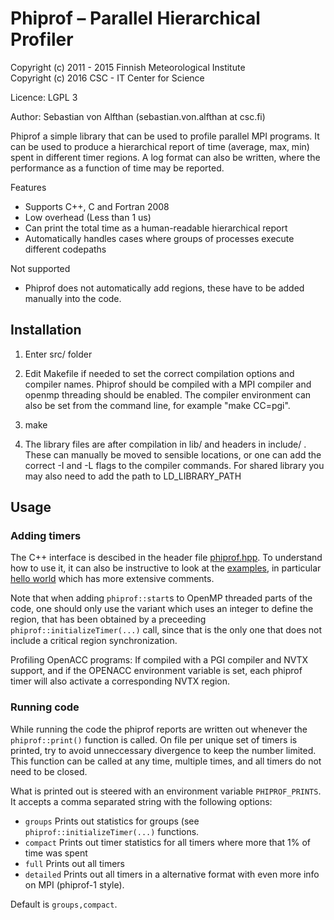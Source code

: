Phiprof – Parallel Hierarchical Profiler
====

Copyright (c) 2011 - 2015 Finnish Meteorological Institute  
Copyright (c) 2016   CSC - IT Center for Science

Licence: LGPL 3

Author: Sebastian von Alfthan (sebastian.von.alfthan at csc.fi)


Phiprof a simple library that can be used to profile parallel MPI
programs. It can be used to produce a hierarchical report of time
(average, max, min) spent in different timer regions. A log format can
also be written, where the performance as a function of time may be
reported.

Features
  * Supports C++, C and Fortran 2008 
  * Low overhead (Less than 1 us)
  * Can print the total time as a human-readable hierarchical report
  * Automatically handles cases where groups of processes execute different codepaths

Not supported
  * Phiprof does not automatically add regions, these have to be added manually into the code.


## Installation

1) Enter src/ folder

2) Edit Makefile if needed to set the correct compilation options and
compiler names. Phiprof should be compiled with a MPI compiler and
openmp threading should be enabled. The compiler environment can also be
set from the command line, for example "make CC=pgi".

3) make 

4) The library files are after compilation in lib/ and headers in
include/ . These can manually be moved to sensible locations, or one
can add the correct -I and -L flags to the compiler commands. For
shared library you may also need to add the path to LD_LIBRARY_PATH



## Usage

### Adding timers 

The C++ interface is descibed in the header file
[phiprof.hpp](include/phiprof.hpp). To understand how to use it, it
can also be instructive to look at the [examples](example/), in
particular [hello world](example/hello_world/hello_world.cpp) which
has more extensive comments.

Note that when adding `phiprof::start`s to OpenMP threaded parts of
the code, one should only use the variant which uses an integer to
define the region, that has been obtained by a preceeding
`phiprof::initializeTimer(...)` call, since that is the only one that
does not include a critical region synchronization.

Profiling OpenACC programs: If compiled with a PGI compiler and NVTX 
support, and if the OPENACC environment variable is set, each phiprof
timer will also activate a corresponding NVTX region.

### Running code 

While running the code the phiprof reports are written out whenever
the `phiprof::print()` function is called. On file per unique set of
timers is printed, try to avoid unneccessary divergence to keep the
number limited. This function can be called at any time, multiple
times, and all timers do not need to be closed.


 What is printed out is steered with an environment variable
`PHIPROF_PRINTS`. It accepts a comma separated string with the
following options:

 * `groups` Prints out statistics for groups (see `phiprof::initializeTimer(...)` functions.
 * `compact` Prints out timer statistics for all timers where more that 1% of time was spent
 * `full`  Prints out all timers
 * `detailed` Prints out all timers in a alternative format with even more info on MPI (phiprof-1 style).

Default is `groups,compact`.

